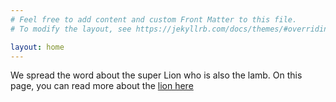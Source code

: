 ```yaml
---
# Feel free to add content and custom Front Matter to this file.
# To modify the layout, see https://jekyllrb.com/docs/themes/#overriding-theme-defaults

layout: home
---
```



We spread the word about the super Lion who is also the lamb. On this page, you can read more about the [lion here](/lion/)

